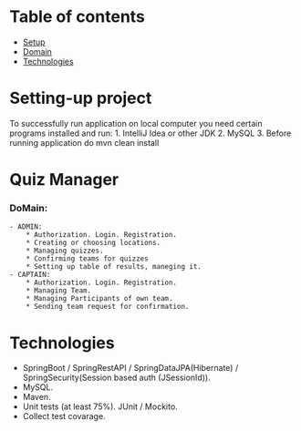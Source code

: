 # Table of contents
* [Setup](#setting-up-project)
* [Domain](#quiz-manager)
* [Technologies](#technologies)

# Setting-up project
To successfully run application on local computer you need certain programs installed and run:
    1. IntelliJ Idea or other JDK 
    2. MySQL
    3. Before running application do mvn clean install
    

# Quiz Manager
### DoMain:
	- ADMIN:
        * Authorization. Login. Registration.
        * Creating or choosing locations.
        * Managing quizzes.
        * Confirming teams for quizzes
        * Setting up table of results, maneging it.
	- CAPTAIN:
        * Authorization. Login. Registration.
        * Managing Team.
		* Managing Participants of own team.
		* Sending team request for confirmation.

# Technologies
- SpringBoot / SpringRestAPI / SpringDataJPA(Hibernate) / SpringSecurity(Session based auth (JSessionId)).
- MySQL.
- Maven.
- Unit tests (at least 75%). JUnit / Mockito. 
- Collect test covarage.
